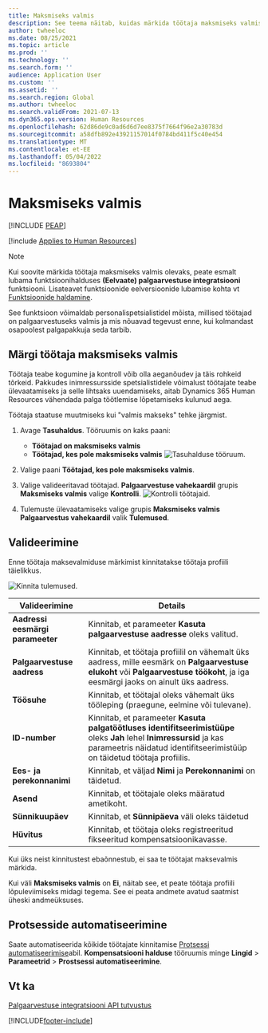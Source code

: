 ```yaml
---
title: Maksmiseks valmis
description: See teema näitab, kuidas märkida töötaja maksmiseks valmis rakenduses Dynamics 365 Human Resources.
author: twheeloc
ms.date: 08/25/2021
ms.topic: article
ms.prod: ''
ms.technology: ''
ms.search.form: ''
audience: Application User
ms.custom: ''
ms.assetid: ''
ms.search.region: Global
ms.author: twheeloc
ms.search.validFrom: 2021-07-13
ms.dyn365.ops.version: Human Resources
ms.openlocfilehash: 62d86de9c0ad6d6d7ee8375f7664f96e2a30783d
ms.sourcegitcommit: a58dfb892e43921157014f0784bd411f5c40e454
ms.translationtype: MT
ms.contentlocale: et-EE
ms.lasthandoff: 05/04/2022
ms.locfileid: "8693804"
---
```

# <a name="ready-to-pay"></a>Maksmiseks valmis


[!INCLUDE [PEAP](../includes/peap-1.md)]

[!include [Applies to Human Resources](../includes/applies-to-hr.md)]

> [!NOTE]
> Kui soovite märkida töötaja maksmiseks valmis olevaks, peate esmalt lubama funktsioonihalduses **(Eelvaate) palgaarvestuse integratsiooni** funktsiooni. Lisateavet funktsioonide eelversioonide lubamise kohta vt [Funktsioonide haldamine](hr-admin-manage-features.md).

See funktsioon võimaldab personalispetsialistidel mõista, millised töötajad on palgaarvestuseks valmis ja mis nõuavad tegevust enne, kui kolmandast osapoolest palgapakkuja seda tarbib.

## <a name="mark-employee-as-ready-to-pay"></a>Märgi töötaja maksmiseks valmis

Töötaja teabe kogumine ja kontroll võib olla aeganõudev ja täis rohkeid tõrkeid. Pakkudes inimressursside spetsialistidele võimalust töötajate teabe ülevaatamiseks ja selle lihtsaks uuendamiseks, aitab Dynamics 365 Human Resources vähendada palga töötlemise lõpetamiseks kulunud aega.

Töötaja staatuse muutmiseks kui "valmis makseks" tehke järgmist.

1. Avage **Tasuhaldus**. Tööruumis on kaks paani: 
    - **Töötajad on maksmiseks valmis**
    - **Töötajad, kes pole maksmiseks valmis**
    ![Tasuhalduse tööruum.](./media/hr-ready-to-pay-1-workspace.png)

2. Valige paani **Töötajad, kes pole maksmiseks valmis**.

3. Valige valideeritavad töötajad. **Palgaarvestuse vahekaardil** grupis **Maksmiseks valmis** valige **Kontrolli**.
    ![Kontrolli töötajaid.](./media/hr-ready-to-pay-2-validate.png)

4. Tulemuste ülevaatamiseks valige grupis **Maksmiseks valmis** **Palgaarvestus vahekaardil** valik **Tulemused**.

## <a name="validation"></a>Valideerimine

Enne töötaja maksevalmiduse märkimist kinnitatakse töötaja profiili täielikkus.

![Kinnita tulemused.](./media/hr-ready-to-pay-3-results.png)

| Valideerimine | Details |
| --- | --- |
| **Aadressi eesmärgi parameeter** | Kinnitab, et parameeter **Kasuta palgaarvestuse aadresse** oleks valitud. |
| **Palgaarvestuse aadress** | Kinnitab, et töötaja profiilil on vähemalt üks aadress, mille eesmärk on **Palgaarvestuse elukoht** või **Palgaarvestuse töökoht**, ja iga eesmärgi jaoks on ainult üks aadress. |
| **Töösuhe** | Kinnitab, et töötajal oleks vähemalt üks tööleping (praegune, eelmine või tulevane). |
| **ID-number** | Kinnitab, et parameeter **Kasuta palgatöötluses identifitseerimistüüpe** oleks **Jah** lehel **Inimressursid** ja kas parameetris näidatud identifitseerimistüüp on täidetud töötaja profiilis. |
| **Ees- ja perekonnanimi** | Kinnitab, et väljad **Nimi** ja **Perekonnanimi** on täidetud.|
| **Asend** | Kinnitab, et töötajale oleks määratud ametikoht. |
| **Sünnikuupäev** | Kinnitab, et **Sünnipäeva** väli oleks täidetud |
| **Hüvitus** | Kinnitab, et töötaja oleks registreeritud fikseeritud kompensatsioonikavasse. |

Kui üks neist kinnitustest ebaõnnestub, ei saa te töötajat maksevalmis märkida.

Kui väli **Maksmiseks valmis** on **Ei**, näitab see, et peate töötaja profiili lõpuleviimiseks midagi tegema. See ei peata andmete avatud saatmist üheski andmeüksuses. 

## <a name="process-automation"></a>Protsesside automatiseerimine

Saate automatiseerida kõikide töötajate kinnitamise [Protsessi automatiseerimise](/dynamics365/fin-ops-core/dev-itpro/sysadmin/process-automation)abil. **Kompensatsiooni halduse** tööruumis minge **Lingid** \> **Parameetrid** \> **Prostsessi automatiseerimine**.

## <a name="see-also"></a>Vt ka

[Palgaarvestuse integratsiooni API tutvustus](hr-admin-integration-payroll-api-introduction.md)<br>

[!INCLUDE[footer-include](../includes/footer-banner.md)]
